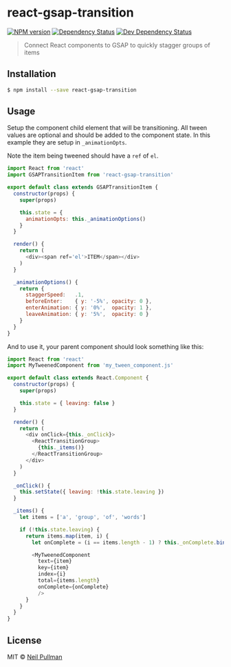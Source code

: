 # react-gsap-transition
[![NPM version][npm-image]][npm-url] [![Dependency Status][daviddm-image]][daviddm-url] [![Dev Dependency Status][daviddm-dev-image]][daviddm-url]
> Connect React components to GSAP to quickly stagger groups of items

## Installation

```sh
$ npm install --save react-gsap-transition
```

## Usage

Setup the component child element that will be transitioning. All tween values are optional and should be added to the component state. In this example they are setup in `_animationOpts`.

Note the item being tweened should have a `ref` of `el`.

```js
import React from 'react'
import GSAPTransitionItem from 'react-gsap-transition'

export default class extends GSAPTransitionItem {
  constructor(props) {
    super(props)

    this.state = {
      animationOpts: this._animationOptions()
    }
  }

  render() {
    return (
      <div><span ref='el'>ITEM</span></div>
    )
  }

  _animationOptions() {
    return {
      staggerSpeed:   .1,
      beforeEnter:    { y: '-5%', opacity: 0 },
      enterAnimation: { y: '0%',  opacity: 1 },
      leaveAnimation: { y: '5%',  opacity: 0 }
    }
  }
}
```

And to use it, your parent component should look something like this:

```js
import React from 'react'
import MyTweenedComponent from 'my_tween_component.js'

export default class extends React.Component {
  constructor(props) {
    super(props)

    this.state = { leaving: false }
  }

  render() {
    return (
      <div onClick={this._onClick}>
        <ReactTransitionGroup>
          {this._items()}
        </ReactTransitionGroup>
      </div>
    )
  }

  _onClick() {
    this.setState({ leaving: !this.state.leaving })
  }

  _items() {
    let items = ['a', 'group', 'of', 'words']

    if (!this.state.leaving) {
      return items.map(item, i) {
        let onComplete = (i == items.length - 1) ? this._onComplete.bind(this) : () => {}

        <MyTweenedComponent
          text={item}
          key={item}
          index={i}
          total={items.length}
          onComplete={onComplete}
          />
      }
    }
  }
}
```
## License

MIT © [Neil Pullman](http://descend.org)


[npm-image]: https://badge.fury.io/js/react-gsap-transition.svg
[npm-url]: https://npmjs.org/package/react-gsap-transition
[daviddm-image]: https://david-dm.org/neiltron/react-gsap-transition.svg?theme=shields.io
[daviddm-url]: https://david-dm.org/neiltron/react-gsap-transition
[daviddm-dev-image]: https://david-dm.org/neiltron/react-gsap-transition/dev-status.svg?theme=shields.io
